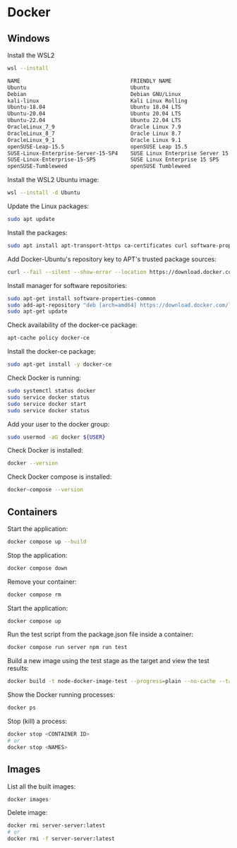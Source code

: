 # Docker

## Windows

Install the WSL2
```sh
wsl --install
```

```sh
NAME                                   FRIENDLY NAME
Ubuntu                                 Ubuntu
Debian                                 Debian GNU/Linux
kali-linux                             Kali Linux Rolling
Ubuntu-18.04                           Ubuntu 18.04 LTS
Ubuntu-20.04                           Ubuntu 20.04 LTS
Ubuntu-22.04                           Ubuntu 22.04 LTS
OracleLinux_7_9                        Oracle Linux 7.9
OracleLinux_8_7                        Oracle Linux 8.7
OracleLinux_9_1                        Oracle Linux 9.1
openSUSE-Leap-15.5                     openSUSE Leap 15.5
SUSE-Linux-Enterprise-Server-15-SP4    SUSE Linux Enterprise Server 15 SP4
SUSE-Linux-Enterprise-15-SP5           SUSE Linux Enterprise 15 SP5
openSUSE-Tumbleweed                    openSUSE Tumbleweed
```

Install the WSL2 Ubuntu image:
```sh
wsl --install -d Ubuntu
```

Update the Linux packages:
```sh
sudo apt update
```

Install the packages:
```sh
sudo apt install apt-transport-https ca-certificates curl software-properties-common
```

Add Docker-Ubuntu's repository key to APT's trusted package sources:
```sh
curl --fail --silent --show-error --location https://download.docker.com/linux/ubuntu/gpg | sudo apt-key add -
```

Install manager for software repositories:
```sh
sudo apt-get install software-properties-common
sudo add-apt-repository "deb [arch=amd64] https://download.docker.com/linux/ubuntu $(lsb_release -cs) stable"
sudo apt-get update
```

Check availability of the docker-ce package:
```sh
apt-cache policy docker-ce
```

Install the docker-ce package:
```sh
sudo apt-get install -y docker-ce
```

Check Docker is running:
```sh
sudo systemctl status docker
sudo service docker status
sudo service docker start
sudo service docker status
```

Add your user to the docker group:
```sh
sudo usermod -aG docker ${USER}
```

Check Docker is installed:
```sh
docker --version
```

Check Docker compose is installed:
```sh
docker-compose --version
```

## Containers

Start the application:
```sh
docker compose up --build
```

Stop the application:
```sh
docker compose down
```

Remove your container:
```sh
docker compose rm
```

Start the application:
```sh
docker compose up
```

Run the test script from the package.json file inside a container:
```sh
docker compose run server npm run test
```

Build a new image using the test stage as the target and view the test results:
```sh
docker build -t node-docker-image-test --progress=plain --no-cache --target test .
```

Show the Docker running processes:
```sh
docker ps
```

Stop (kill) a process:
```sh
docker stop <CONTAINER ID>
# or
docker stop <NAMES>
```

## Images

List all the built images:
```sh
docker images
```

Delete image:
```sh
docker rmi server-server:latest
# or
docker rmi -f server-server:latest
```
